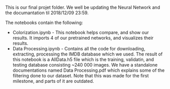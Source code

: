This is our final projet folder. We well be updating the Neural Network and the documantation til 2018/12/09 23:59.

The notebooks contain the following:
- Colorization.ipynb - This notebook helps compare, and show our results. It imports 4 of our pretrained networks, and visualizes their results.
- Data Processing.ipynb - Contains all the code for downloading, extracting, processing the IMDB database which we used. The result of this notebook is a AllData.h5 file which is the training, validatin, and testing database consisting ~240 000 images. We have a standalone documentations named Data Processing.pdf which explains some of the filtering done to our dataset. Note that this was made for the first milestone, and parts of it are outdated.
